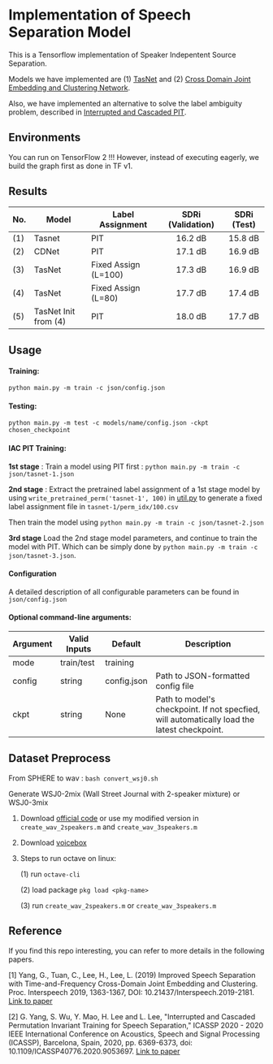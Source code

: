 Implementation of Speech Separation Model 
===

This is a Tensorflow implementation of Speaker Indepentent Source Separation.

Models we have implemented are (1) [TasNet](https://ieeexplore.ieee.org/document/8707065) and (2) [Cross Domain Joint Embedding and Clustering Network](https://www.isca-speech.org/archive/Interspeech_2019/abstracts/2181.html).

Also, we have implemented an alternative to solve the label ambiguity problem, described in [Interrupted and Cascaded PIT](https://ieeexplore.ieee.org/document/9053697).


Environments
-----
You can run on TensorFlow 2 !!! 
However, instead of executing eagerly, we build the graph first as done in TF v1.

Results
-----


| No. | Model               | Label Assignment     | SDRi (Validation) | SDRi (Test) |
| --- |--------             | ----------------     | :------------------: | :-----:        |
| (1) | Tasnet              | PIT                  | 16.2 dB              | 15.8 dB        |
| (2) | CDNet               | PIT                  | 17.1 dB              | 16.9 dB        |
| (3) | TasNet              | Fixed Assign (L=100) | 17.3 dB              | 16.9 dB        |
| (4) | TasNet              | Fixed Assign (L=80)  | 17.7 dB              | 17.4 dB        |
| (5) | TasNet Init from (4)| PIT                  | 18.0 dB              | 17.7 dB        |


Usage
-----

#### Training:
`python main.py -m train -c json/config.json`
#### Testing:
`python main.py -m test -c models/name/config.json -ckpt chosen_checkpoint`

#### IAC PIT Training:
**1st stage** : 
Train a model using PIT first : `python main.py -m train -c json/tasnet-1.json`

**2nd stage** : 
Extract the pretrained label assignment of a 1st stage model by using `write_pretrained_perm('tasnet-1', 100)` in [util.py](util.py) to generate a fixed label assignment file in `tasnet-1/perm_idx/100.csv`
<!-- Then change the `['training']['perm_path']` in the config file `tasnet-2.json` into `models/tasnet-1/perm_idx/100.csv` and `['training']['pit']` into false. -->
Then train the model using `python main.py -m train -c json/tasnet-2.json`

**3rd stage**
Load the 2nd stage model parameters, and continue to train the model with PIT. Which can be simply done by `python main.py -m train -c json/tasnet-3.json`.

#### Configuration
A detailed description of all configurable parameters can be found in `json/config.json`

#### Optional command-line arguments:
Argument | Valid Inputs | Default | Description
-------- | ---- | ------- | -----
mode | train/test | training |
config | string | config.json | Path to JSON-formatted config file
ckpt | string | None | Path to model's checkpoint. If not specfied, will automatically load the latest checkpoint.


Dataset Preprocess
-----
From SPHERE to wav : `bash convert_wsj0.sh`

Generate WSJ0-2mix (Wall Street Journal with 2-speaker mixture) or WSJ0-3mix

1. Download [official code](http://www.merl.com/demos/deep-clustering/create-speaker-mixtures.zip) or use my modified version in `create_wav_2speakers.m` and `create_wav_3speakers.m`
2. Download [voicebox](https://github.com/ImperialCollegeLondon/sap-voicebox/tree/master/voicebox)
3. Steps to run octave on linux:

    (1) run `octave-cli`

    (2) load package `pkg load <pkg-name>`
    	
    (3) run `create_wav_2speakers.m` or `create_wav_3speakers.m`

Reference
-----
If you find this repo interesting, you can refer to more details in the following papers. 


[1] Yang, G., Tuan, C., Lee, H., Lee, L. (2019) Improved Speech Separation with Time-and-Frequency Cross-Domain Joint Embedding and Clustering. Proc. Interspeech 2019, 1363-1367, DOI: 10.21437/Interspeech.2019-2181. [Link to paper](https://www.isca-speech.org/archive/Interspeech_2019/abstracts/2181.html)

[2] G. Yang, S. Wu, Y. Mao, H. Lee and L. Lee, "Interrupted and Cascaded Permutation Invariant Training for Speech Separation," ICASSP 2020 - 2020 IEEE International Conference on Acoustics, Speech and Signal Processing (ICASSP), Barcelona, Spain, 2020, pp. 6369-6373, doi: 10.1109/ICASSP40776.2020.9053697. [Link to paper](https://ieeexplore.ieee.org/document/9053697)


